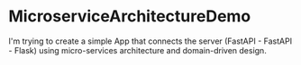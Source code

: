 # MicroserviceArchitectureDemo
I'm trying to create a simple App that connects the server (FastAPI - FastAPI - Flask) using micro-services architecture and domain-driven design.
